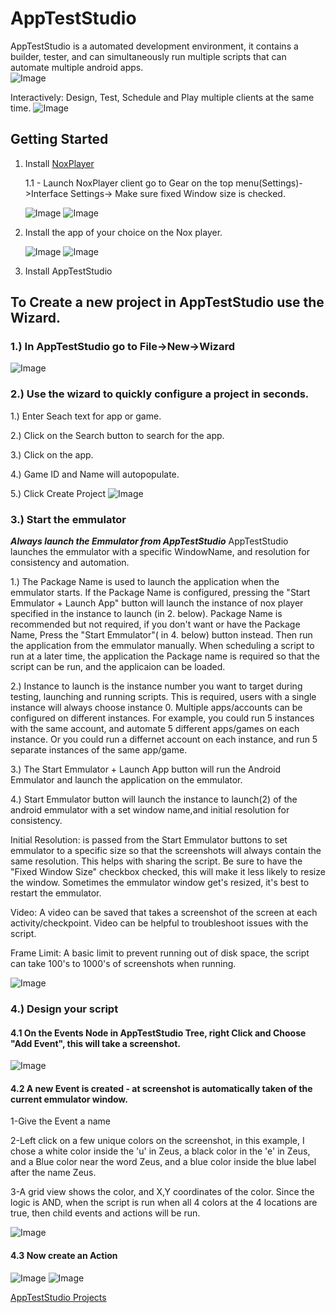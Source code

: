 # AppTestStudio

AppTestStudio is a automated development environment, it contains a builder, tester, and can simultaneously run multiple scripts that can automate multiple android apps.  
![Image](zATSCircles.png)

Interactively: Design, Test, Schedule and Play multiple clients at the same time.
![Image](zATSAutomate.png)

## Getting Started
1. Install [NoxPlayer](https://www.bignox.com/) 

   1.1 - Launch NoxPlayer client go to Gear on the top menu(Settings)->Interface Settings-> Make sure fixed Window size is checked.
   
   ![Image](zSettings.png)
   ![Image](zFixedWindowSize.png)

2. Install the app of your choice on the Nox player.

   ![Image](zTools.png)
   ![Image](zPlayStore.png)

3. Install AppTestStudio

## To Create a new project in AppTestStudio use the Wizard.

### 1.) In AppTestStudio go to File->New->Wizard

![Image](zWizard.png)

### 2.) Use the wizard to quickly configure a project in seconds.
1.) Enter Seach text for app or game.

2.) Click on the Search button to search for the app.

3.) Click on the app.

4.) Game ID and Name will autopopulate.

5.) Click Create Project
![Image](zAppWizard.png)

### 3.) Start the emmulator

***Always launch the Emmulator from AppTestStudio***  AppTestStudio launches the emmulator with a specific  WindowName, and resolution for consistency and automation.

1.) The Package Name is used to launch the application when the emmulator starts.  If the Package Name is configured, pressing the "Start Emmulator + Launch App" button will launch the instance of nox player specified in the instance to launch (in 2. below).  Package Name is recommended but not required, if you don't want or have the Package Name, Press the "Start Emmulator"( in 4. below) button instead.  Then run the application from the emmulator manually.  When scheduling a script to run at a later time, the application the Package name is required so that the script can be run, and the applicaion can be loaded.

2.) Instance to launch is the instance number you want to target during testing, launching and running scripts.  This is required, users with a single instance will always choose instance 0.  Multiple apps/accounts can be configured on different instances.  For example, you could run 5 instances with the same account, and automate 5 different apps/games on each instance.  Or you could run a differnet account on each instance, and run 5 separate instances of the same app/game.

3.)  The Start Emmulator + Launch App button will run the Android Emmulator and launch the application on the emmulator.

4.) Start Emmulator button will launch the instance to launch(2) of the android emmulator with a set window name,and initial resolution for consistency.

Initial Resolution: is passed from the Start Emmulator buttons to set emmulator to a specific size so that the screenshots will always contain the same resolution.  This helps with sharing the script.  Be sure to have the "Fixed Window Size" checkbox checked, this will make it less likely to resize the window.  Sometimes the emmulator window get's resized, it's best to restart the emmulator.

Video:  A video can be saved that takes a screenshot of the screen at each activity/checkpoint.  Video can be helpful to troubleshoot issues with the script.

Frame Limit: A basic limit to prevent running out of disk space, the script can take 100's to 1000's of screenshots when running.  

![Image](zStartEmmulator.png)

### 4.) Design your script

#### 4.1 On the Events Node in AppTestStudio Tree, right Click and Choose "Add Event", this will take a screenshot.
![Image](zAddEvent.png)


#### 4.2 A new Event is created - at screenshot is automatically taken of the current emmulator window.

1-Give the Event a name

2-Left click on a few unique colors on the screenshot, in this example, I chose a white color inside the 'u' in Zeus, a black color in the 'e' in Zeus, and a Blue color near the word Zeus, and a blue color inside the blue label after the name Zeus.

3-A grid view shows the color, and X,Y coordinates of the color.  Since the logic is AND, when the script is run when all 4 colors at the 4 locations are true, then child events and actions will be run.

![Image](zEvent.png)

#### 4.3 Now create an Action
![Image](zAddAction.png)
![Image](zAction.png)






[AppTestStudio Projects](https://github.com/DanielHarrod/AppTestStudio-Projects/)
